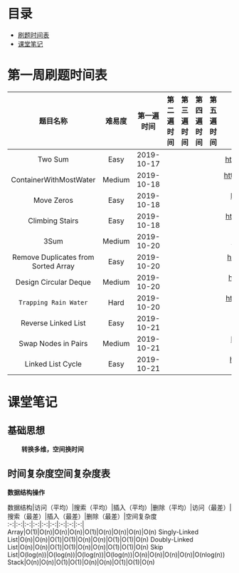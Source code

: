 # 目录

* <a href="#datetime">刷题时间表</a>
* <a href="#note">课堂笔记</a>

<a id="datetime" name="datetime"></a> 

# 第一周刷题时间表

题目名称|难易度|第一遍时间|第二遍时间|第三遍时间|第四遍时间|第五遍时间|地址
:-:|:-:|:-:|:-:|:-:|:-:|:-:|:-:
Two Sum|Easy|2019-10-17|||||https://leetcode.com/problems/two-sum/
ContainerWithMostWater|Medium|2019-10-18|||||https://leetcode.com/problems/container-with-most-water/submissions/
Move Zeros|Easy|2019-10-18|||||https://leetcode.com/problems/move-zeroes/
Climbing Stairs|Easy|2019-10-18|||||https://leetcode.com/problems/climbing-stairs/
3Sum|Medium|2019-10-20|||||https://leetcode.com/problems/3sum/
Remove Duplicates from Sorted Array|Easy|2019-10-20|||||https://leetcode.com/problems/remove-duplicates-from-sorted-array/
Design Circular Deque|Medium|2019-10-20|||||https://leetcode.com/problems/design-circular-deque/
`Trapping Rain Water`|Hard|2019-10-20|||||https://leetcode.com/problems/trapping-rain-water/
Reverse Linked List|Easy|2019-10-21||||||https://leetcode.com/problems/reverse-linked-list/
Swap Nodes in Pairs|Medium|2019-10-21|||||https://leetcode.com/problems/swap-nodes-in-pairs/
Linked List Cycle|Easy|2019-10-21|||||https://leetcode.com/problems/linked-list-cycle/

<a id="note" name="note"></a>

# 课堂笔记

## 基础思想
&nbsp;&nbsp;&nbsp;&nbsp;&nbsp;&nbsp;&nbsp;&nbsp;**转换多维，空间换时间**

## 时间复杂度空间复杂度表

**数据结构操作**

数据结构|访问（平均）|搜索（平均）|插入（平均）|删除（平均）|访问（最差）|搜索（最差）|插入（最差）|删除（最差）|空间复杂度
:-:|:-:|:-:|:-:|:-:|:-:|:-:|:-:|:-:|
Array|O(1)|O(n)|O(n)|O(n)|O(1)|O(n)|O(n)|O(n)|O(n)
Singly-Linked List|O(n)|O(n)|O(1)|O(1)|O(n)|O(n)|O(1)|O(1)|O(n)
Doubly-Linked List|O(n)|O(n)|O(1)|O(1)|O(n)|O(n)|O(1)|O(1)|O(n)
Skip List|O(log(n))|O(log(n))|O(log(n))|O(log(n))|O(n)|O(n)|O(n)|O(n)|O(nlog(n))
Stack|O(n)|O(n)|O(1)|O(1)|O(n)|O(n)|O(1)|O(1)|O(n)


